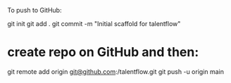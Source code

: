 To push to GitHub:

git init
git add .
git commit -m "Initial scaffold for talentflow"
# create repo on GitHub and then:
git remote add origin git@github.com:<yourUser>/talentflow.git
git push -u origin main
